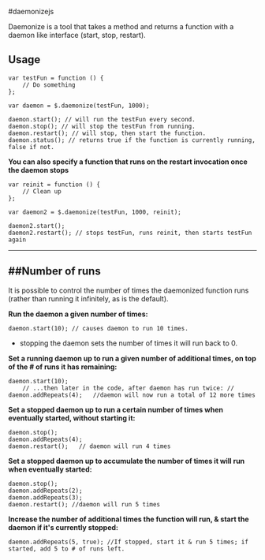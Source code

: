 #daemonizejs

Daemonize is a tool that takes a method and returns a function with a daemon like interface (start, stop, restart).

Usage
-----

	var testFun = function () {
		// Do something
	};

	var daemon = $.daemonize(testFun, 1000);

	daemon.start(); // will run the testFun every second.
	daemon.stop(); // will stop the testFun from running.
	daemon.restart(); // will stop, then start the function.
	daemon.status(); // returns true if the function is currently running, false if not.

**You can also specify a function that runs on the restart invocation once the daemon stops**

	var reinit = function () {
		// Clean up
	};

	var daemon2 = $.daemonize(testFun, 1000, reinit);

	daemon2.start();
	daemon2.restart(); // stops testFun, runs reinit, then starts testFun again

--------------
##Number of runs
--------------
It is possible to control the number of times the daemonized function runs (rather than running it infinitely, as is the default).

**Run the daemon a given number of times:**

	daemon.start(10); // causes daemon to run 10 times.

- stopping the daemon sets the number of times it will run back to 0.

**Set a running daemon up to run a given number of additional times, on top of the # of runs it has remaining:**

	daemon.start(10);
		// ...then later in the code, after daemon has run twice: //
	daemon.addRepeats(4); 	//daemon will now run a total of 12 more times


**Set a stopped daemon up to run a certain number of times when eventually started, without starting it:**

	daemon.stop();
	daemon.addRepeats(4);
	daemon.restart();	// daemon will run 4 times

	
**Set a stopped daemon up to accumulate the number of times it will run when eventually started:**

	daemon.stop();
	daemon.addRepeats(2);
	daemon.addRepeats(3);
	daemon.restart(); //daemon will run 5 times

**Increase the number of additional times the function will run, & start the daemon if it's currently stopped:**

	daemon.addRepeats(5, true); //If stopped, start it & run 5 times; if started, add 5 to # of runs left.
